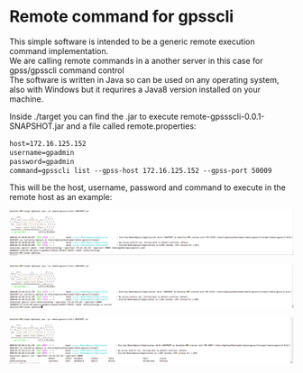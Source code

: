 # Remote command for gpsscli

This simple software is intended to be a generic remote execution command implementation. </br>
We are calling remote commands in a another server in this case for gpss/gpsscli command control </br>
The software is written in Java so can be used on any operating system, also with Windows but it requrires a Java8 version installed on your machine.</br>

Inside ./target you can find the .jar to execute remote-gpssscli-0.0.1-SNAPSHOT.jar and a file called remote.properties:

```
host=172.16.125.152
username=gpadmin
password=gpadmin
command=gpsscli list --gpss-host 172.16.125.152 --gpss-port 50009
```

This will be the host, username, password and command to execute in the remote host as an example:

![Screenshot](./images/image1.png)

![Screenshot](./images/image2.png)

![Screenshot](./images/image3.png)
